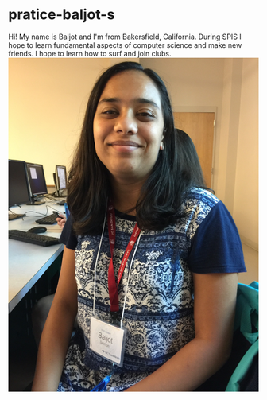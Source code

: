 # pratice-baljot-s
Hi! My name is Baljot and I'm from Bakersfield, California. During SPIS I hope to learn fundamental aspects of computer science and make new friends. I hope to learn how to surf and join clubs.
![me](baljot-s.JPG)
